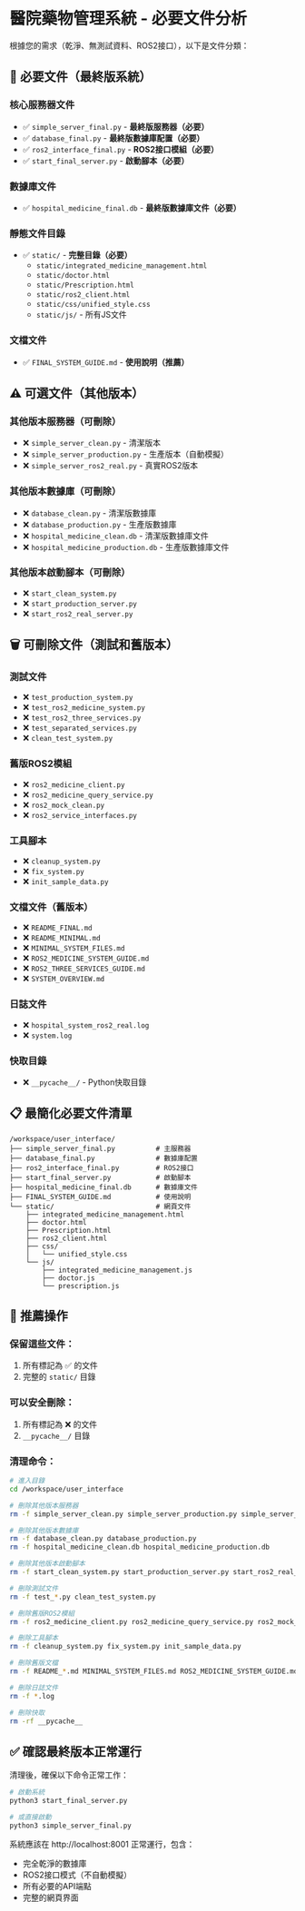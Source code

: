 # 醫院藥物管理系統 - 必要文件分析

根據您的需求（乾淨、無測試資料、ROS2接口），以下是文件分類：

## 🎯 **必要文件（最終版系統）**

### **核心服務器文件**
- ✅ `simple_server_final.py` - **最終版服務器（必要）**
- ✅ `database_final.py` - **最終版數據庫配置（必要）**
- ✅ `ros2_interface_final.py` - **ROS2接口模組（必要）**
- ✅ `start_final_server.py` - **啟動腳本（必要）**

### **數據庫文件**
- ✅ `hospital_medicine_final.db` - **最終版數據庫文件（必要）**

### **靜態文件目錄**
- ✅ `static/` - **完整目錄（必要）**
  - `static/integrated_medicine_management.html`
  - `static/doctor.html`
  - `static/Prescription.html`
  - `static/ros2_client.html`
  - `static/css/unified_style.css`
  - `static/js/` - 所有JS文件

### **文檔文件**
- ✅ `FINAL_SYSTEM_GUIDE.md` - **使用說明（推薦）**

## ⚠️ **可選文件（其他版本）**

### **其他版本服務器（可刪除）**
- ❌ `simple_server_clean.py` - 清潔版本
- ❌ `simple_server_production.py` - 生產版本（自動模擬）
- ❌ `simple_server_ros2_real.py` - 真實ROS2版本

### **其他版本數據庫（可刪除）**
- ❌ `database_clean.py` - 清潔版數據庫
- ❌ `database_production.py` - 生產版數據庫
- ❌ `hospital_medicine_clean.db` - 清潔版數據庫文件
- ❌ `hospital_medicine_production.db` - 生產版數據庫文件

### **其他版本啟動腳本（可刪除）**
- ❌ `start_clean_system.py`
- ❌ `start_production_server.py`
- ❌ `start_ros2_real_server.py`

## 🗑️ **可刪除文件（測試和舊版本）**

### **測試文件**
- ❌ `test_production_system.py`
- ❌ `test_ros2_medicine_system.py`
- ❌ `test_ros2_three_services.py`
- ❌ `test_separated_services.py`
- ❌ `clean_test_system.py`

### **舊版ROS2模組**
- ❌ `ros2_medicine_client.py`
- ❌ `ros2_medicine_query_service.py`
- ❌ `ros2_mock_clean.py`
- ❌ `ros2_service_interfaces.py`

### **工具腳本**
- ❌ `cleanup_system.py`
- ❌ `fix_system.py`
- ❌ `init_sample_data.py`

### **文檔文件（舊版本）**
- ❌ `README_FINAL.md`
- ❌ `README_MINIMAL.md`
- ❌ `MINIMAL_SYSTEM_FILES.md`
- ❌ `ROS2_MEDICINE_SYSTEM_GUIDE.md`
- ❌ `ROS2_THREE_SERVICES_GUIDE.md`
- ❌ `SYSTEM_OVERVIEW.md`

### **日誌文件**
- ❌ `hospital_system_ros2_real.log`
- ❌ `system.log`

### **快取目錄**
- ❌ `__pycache__/` - Python快取目錄

## 📋 **最簡化必要文件清單**

```
/workspace/user_interface/
├── simple_server_final.py          # 主服務器
├── database_final.py               # 數據庫配置
├── ros2_interface_final.py         # ROS2接口
├── start_final_server.py           # 啟動腳本
├── hospital_medicine_final.db      # 數據庫文件
├── FINAL_SYSTEM_GUIDE.md           # 使用說明
└── static/                         # 網頁文件
    ├── integrated_medicine_management.html
    ├── doctor.html
    ├── Prescription.html
    ├── ros2_client.html
    ├── css/
    │   └── unified_style.css
    └── js/
        ├── integrated_medicine_management.js
        ├── doctor.js
        └── prescription.js
```

## 🎯 **推薦操作**

### **保留這些文件**：
1. 所有標記為 ✅ 的文件
2. 完整的 `static/` 目錄

### **可以安全刪除**：
1. 所有標記為 ❌ 的文件
2. `__pycache__/` 目錄

### **清理命令**：
```bash
# 進入目錄
cd /workspace/user_interface

# 刪除其他版本服務器
rm -f simple_server_clean.py simple_server_production.py simple_server_ros2_real.py

# 刪除其他版本數據庫
rm -f database_clean.py database_production.py
rm -f hospital_medicine_clean.db hospital_medicine_production.db

# 刪除其他版本啟動腳本
rm -f start_clean_system.py start_production_server.py start_ros2_real_server.py

# 刪除測試文件
rm -f test_*.py clean_test_system.py

# 刪除舊版ROS2模組
rm -f ros2_medicine_client.py ros2_medicine_query_service.py ros2_mock_clean.py ros2_service_interfaces.py

# 刪除工具腳本
rm -f cleanup_system.py fix_system.py init_sample_data.py

# 刪除舊版文檔
rm -f README_*.md MINIMAL_SYSTEM_FILES.md ROS2_MEDICINE_SYSTEM_GUIDE.md ROS2_THREE_SERVICES_GUIDE.md SYSTEM_OVERVIEW.md

# 刪除日誌文件
rm -f *.log

# 刪除快取
rm -rf __pycache__
```

## ✅ **確認最終版本正常運行**

清理後，確保以下命令正常工作：
```bash
# 啟動系統
python3 start_final_server.py

# 或直接啟動
python3 simple_server_final.py
```

系統應該在 http://localhost:8001 正常運行，包含：
- 完全乾淨的數據庫
- ROS2接口模式（不自動模擬）
- 所有必要的API端點
- 完整的網頁界面